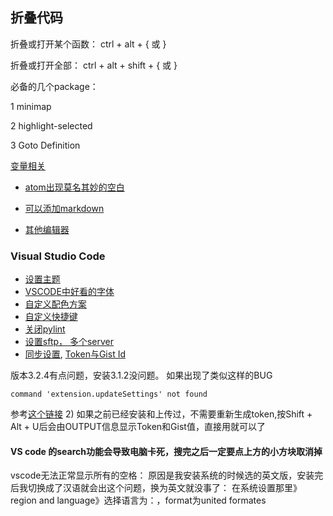 ## 折叠代码

折叠或打开某个函数： ctrl + alt + { 或 }

折叠或打开全部： ctrl + alt + shift + { 或 }

必备的几个package：

1 minimap

2 highlight-selected

3 Goto Definition

[变量相关](https://www.jianshu.com/p/d81ab5772580)

* [atom出现莫名其妙的空白](https://discuss.atom.io/t/where-did-this-empty-space-come-from-how-do-i-get-rid-of-it/30226?source_topic_id=30208)

* [可以添加markdown](https://baijiahao.baidu.com/s?id=1576133398971840&wfr=spider&for=pc)

* [其他编辑器](https://baijiahao.baidu.com/s?id=1578576441866006312&wfr=spider&for=pc)


### Visual Studio Code
* [设置主题](https://jingyan.baidu.com/article/b24f6c821ee88f86bee5da52.html)
* [VSCODE中好看的字体](http://www.css88.com/archives/8064)
* [自定义配色方案](https://www.cnblogs.com/garvenc/p/vscode_customize_color_theme.html)
* [自定义快捷键](https://jingyan.baidu.com/article/9faa7231ef1383473c28cb12.html)
* [关闭pylint](http://huberyhe.github.io/2017/07/05/vscode-Linter-pylint-is-not-installed/)
* [设置sftp， 多个server](https://marketplace.visualstudio.com/items?itemName=liximomo.sftp)
* [同步设置](https://marketplace.visualstudio.com/items?itemName=Shan.code-settings-sync), [Token与Gist Id](https://juejin.im/entry/5b57d3c0f265da0fa959bbf5)

版本3.2.4有点问题，安装3.1.2没问题。
如果出现了类似这样的BUG
```
command 'extension.updateSettings' not found
```
参考[这个链接](https://blog.csdn.net/mjh1099/article/details/86383610)
 2) 如果之前已经安装和上传过，不需要重新生成token,按Shift + Alt + U后会由OUTPUT信息显示Token和Gist值，直接用就可以了

#### VS code 的search功能会导致电脑卡死，搜完之后一定要点上方的小方块取消掉
vscode无法正常显示所有的空格：
原因是我安装系统的时候选的英文版，安装完后我切换成了汉语就会出这个问题，换为英文就没事了：
在系统设置那里》region and language》选择语言为：，format为united formates

